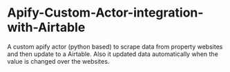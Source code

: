 # Apify-Custom-Actor-integration-with-Airtable
A custom apify actor (python based) to scrape data from property websites and then update to a Airtable. Also it updated data automatically when the value is changed over the websites.
